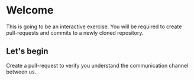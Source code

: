 # Welcome
This is going to be an interactive exercise.
You will be required to create pull-requests and commits to a newly cloned repository.

## Let's begin
Create a pull-request to verify you understand the communication channel between us.
